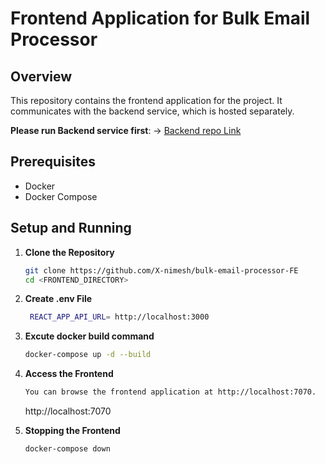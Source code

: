 # Frontend Application for Bulk Email Processor

## Overview

This repository contains the frontend application for the project. It communicates with the backend service, which is hosted separately.

**Please run Backend service first**: -> [Backend repo Link]('https://github.com/X-nimesh/bulk-email-processor-ekbana.git)

## Prerequisites

- Docker
- Docker Compose

## Setup and Running

1. **Clone the Repository**

   ```bash
   git clone https://github.com/X-nimesh/bulk-email-processor-FE
   cd <FRONTEND_DIRECTORY>
   ```

2. **Create .env File**

   ```bash
    REACT_APP_API_URL= http://localhost:3000
   ```

3. **Excute docker build command**

   ```bash
   docker-compose up -d --build
   ```

4. **Access the Frontend**

   ```bash
   You can browse the frontend application at http://localhost:7070.
   ```

   http://localhost:7070

5. **Stopping the Frontend**

   ```bash
   docker-compose down
   ```
